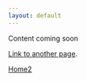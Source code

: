 ```yaml
---
layout: default
---
```

Content coming soon

[Link to another page](./example.md).


<a href="https://constantpinger.github.io" class="btn">Home2</a>
